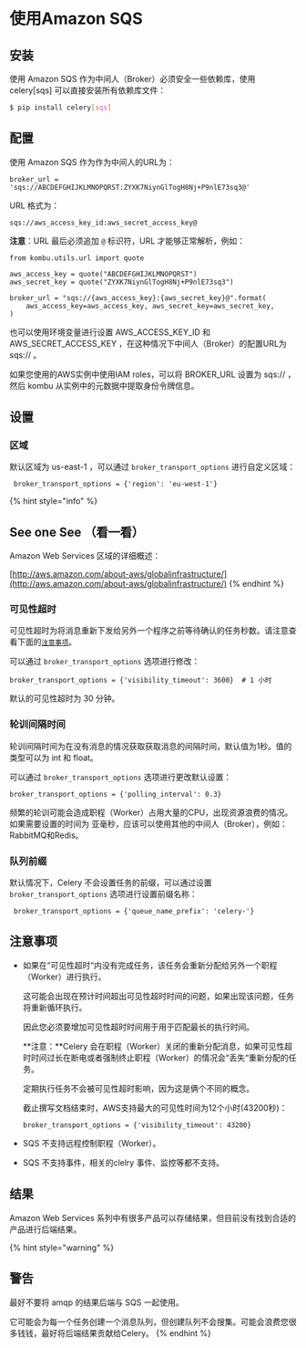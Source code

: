 # 使用Amazon SQS

##  安装

使用 Amazon SQS 作为中间人（Broker）必须安全一些依赖库，使用 celery\[sqs] 可以直接安装所有依赖库文件：

```bash
$ pip install celery[sqs]
```

## 配置

使用 Amazon SQS 作为作为中间人的URL为：

```
broker_url = 'sqs://ABCDEFGHIJKLMNOPQRST:ZYXK7NiynGlTogH8Nj+P9nlE73sq3@'
```

URL 格式为：

```
sqs://aws_access_key_id:aws_secret_access_key@
```

**注意**：URL 最后必须追加 `@` 标识符，URL 才能够正常解析，例如：

```
from kombu.utils.url import quote

aws_access_key = quote("ABCDEFGHIJKLMNOPQRST")
aws_secret_key = quote("ZYXK7NiynGlTogH8Nj+P9nlE73sq3")

broker_url = "sqs://{aws_access_key}:{aws_secret_key}@".format(
    aws_access_key=aws_access_key, aws_secret_key=aws_secret_key,
)
```

也可以使用环境变量进行设置 AWS_ACCESS_KEY_ID 和 AWS_SECRET_ACCESS_KEY ，在这种情况下中间人（Broker）的配置URL为 sqs:// 。

如果您使用的AWS实例中使用IAM roles，可以将 BROKER_URL 设置为 sqs:// ，然后 kombu  从实例中的元数据中提取身份令牌信息。

## 设置

### 区域

默认区域为 us-east-1 ，可以通过 `broker_transport_options` 进行自定义区域：

```
 broker_transport_options = {'region': 'eu-west-1'}
```

{% hint style="info" %}
## See one See （看一看）

Amazon Web Services 区域的详细概述：

[http://aws.amazon.com/about-aws/globalinfrastructure/](http://aws.amazon.com/about-aws/globalinfrastructure/)
{% endhint %}

### 可见性超时

可见性超时为将消息重新下发给另外一个程序之前等待确认的任务秒数。请注意查看下面的[`注意事项`](shi-yong-amazon-sqs.md#zhu-yi-shi-xiang)。

可以通过 `broker_transport_options` 选项进行修改：

```
broker_transport_options = {'visibility_timeout': 3600}  # 1 小时
```

默认的可见性超时为 30 分钟。

### 轮训间隔时间

轮训间隔时间为在没有消息的情况获取获取消息的间隔时间，默认值为1秒。值的类型可以为 int 和 float。

可以通过 `broker_transport_options` 选项进行更改默认设置：

```
broker_transport_options = {'polling_interval': 0.3}
```

 频繁的轮训可能会造成职程（Worker）占用大量的CPU，出现资源浪费的情况。如果需要设置的时间为 亚毫秒，应该可以使用其他的中间人（Broker），例如：RabbitMQ和Redis。

### 队列前缀

默认情况下，Celery 不会设置任务的前缀，可以通过设置 `broker_transport_options` 选项进行设置前缀名称：

```
 broker_transport_options = {'queue_name_prefix': 'celery-'}
```

## 注意事项

*   如果在“可见性超时“内没有完成任务，该任务会重新分配给另外一个职程（Worker）进行执行。

    这可能会出现在预计时间超出可见性超时时间的问题，如果出现该问题，任务将重新循环执行。

    因此您必须要增加可见性超时时间用于用于匹配最长的执行时间。

    **注意：**Celery 会在职程（Worker）关闭的重新分配消息，如果可见性超时时间过长在断电或者强制终止职程（Worker）的情况会“丢失“重新分配的任务。

    定期执行任务不会被可见性超时影响，因为这是俩个不同的概念。 

    截止撰写文档结束时，AWS支持最大的可见性时间为12个小时(43200秒)：

    ```
    broker_transport_options = {'visibility_timeout': 43200}
    ```
* SQS 不支持远程控制职程（Worker）。
* SQS 不支持事件，相关的clelry 事件、监控等都不支持。

## 结果

Amazon Web Services 系列中有很多产品可以存储结果，但目前没有找到合适的产品进行后端结果。

{% hint style="warning" %}
## 警告

最好不要将 amqp 的结果后端与 SQS 一起使用。

它可能会为每一个任务创建一个消息队列，但创建队列不会搜集。可能会浪费您很多钱钱，最好将后端结果贡献给Celery。
{% endhint %}

